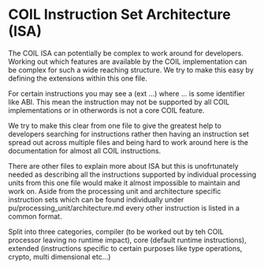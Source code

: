 # COIL Instruction Set Architecture (ISA)

The COIL ISA can potentially be complex to work around for developers. Working out which features are available by the COIL implementation can be complex for such a wide reaching structure. We try to make this easy by defining the extensions within this one file.

For certain instructions you may see a (ext ...) where ... is some identifier like ABI. This mean the instruction may not be supported by all COIL implementations or in otherwords is not a core COIL feature.

We try to make this clear from one file to give the greatest help to developers searching for instructions rather then having an instruction set spread out across multiple files and being hard to work around here is the documentation for almost all COIL instructions.

There are other files to explain more about ISA but this is unofrtunately needed as describing all the instructions supported by individual processing units from this one file would make it almost impossible to maintain and work on. Aside from the processing unit and architecture specific instruction sets which can be found individually under pu/processing_unit/architecture.md every other instruction is listed in a common format.

Split into three categories, compiler (to be worked out by teh COIL processor leaving no runtime impact), core (default runtime instructions), extended (instructions specific to certain purposes like type operations, crypto, multi dimensional etc...)




